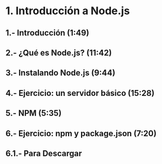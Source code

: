 # 1. Introducción a Node.js
 
## 1.- Introducción (1:49)
 
## 2.- ¿Qué es Node.js? (11:42)
 
## 3.- Instalando Node.js (9:44)
 
## 4.- Ejercicio: un servidor básico (15:28)
 
## 5.- NPM (5:35)
 
## 6.- Ejercicio: npm y package.json (7:20)
 
## 6.1.- Para Descargar
